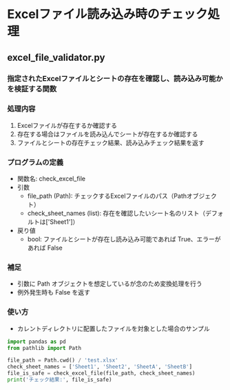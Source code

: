 # Excelファイル読み込み時のチェック処理

## excel_file_validator.py

### 指定されたExcelファイルとシートの存在を確認し、読み込み可能かを検証する関数

### 処理内容

1. Excelファイルが存在するか確認する
2. 存在する場合はファイルを読み込んでシートが存在するか確認する
3. ファイルとシートの存在チェック結果、読み込みチェック結果を返す

### プログラムの定義

* 関数名: check_excel_file
* 引数
  * file_path (Path): チェックするExcelファイルのパス（Pathオブジェクト）
  * check_sheet_names (list): 存在を確認したいシート名のリスト（デフォルトは['Sheet1']）
* 戻り値
  * bool: ファイルとシートが存在し読み込み可能であれば True、エラーがあれば False

### 補足

* 引数に Path オブジェクトを想定しているが念のため変換処理を行う
* 例外発生時も False を返す

### 使い方

* カレントディレクトリに配置したファイルを対象とした場合のサンプル

```python
import pandas as pd
from pathlib import Path

file_path = Path.cwd() / 'test.xlsx'
check_sheet_names = ['Sheet1', 'Sheet2', 'SheetA', 'SheetB']
file_is_safe = check_excel_file(file_path, check_sheet_names)
print('チェック結果:', file_is_safe)
```

